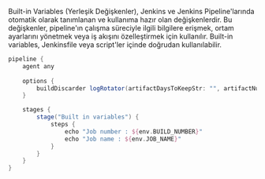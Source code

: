 Built-in Variables (Yerleşik Değişkenler), Jenkins ve Jenkins Pipeline'larında otomatik olarak tanımlanan ve kullanıma hazır olan değişkenlerdir. Bu değişkenler, pipeline'ın çalışma süreciyle ilgili bilgilere erişmek, ortam ayarlarını yönetmek veya iş akışını özelleştirmek için kullanılır. Built-in variables, Jenkinsfile veya script'ler içinde doğrudan kullanılabilir.

``` groovy
pipeline {
    agent any
    
    options {
        buildDiscarder logRotator(artifactDaysToKeepStr: "", artifactNumToKeepStr: "", daysToKeepStr: "30", numToKeepStr: "2")
    }

    stages {
        stage("Built in variables") {
            steps {
                echo "Job number : ${env.BUILD_NUMBER}"
                echo "Job name : ${env.JOB_NAME}"
            }
        }
    }
}
